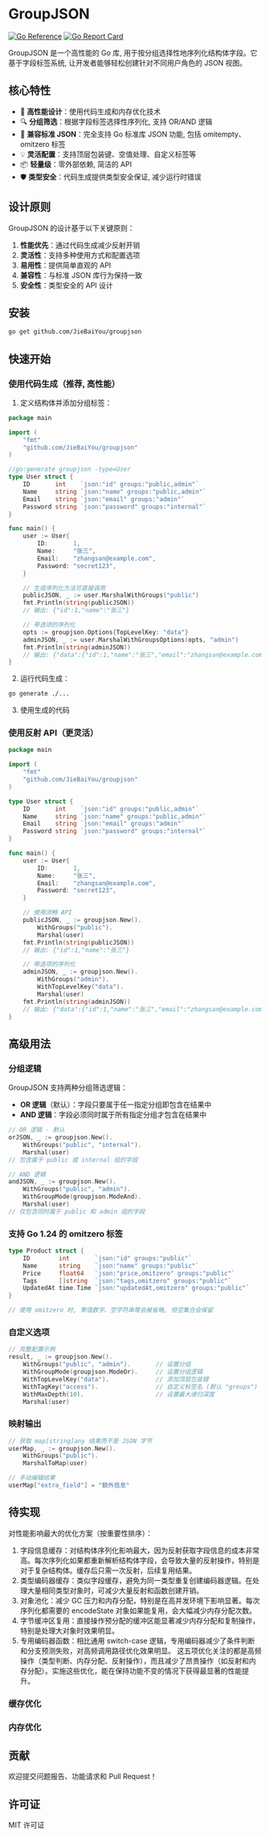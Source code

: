 # GroupJSON

[![Go Reference](https://pkg.go.dev/badge/github.com/JieBaiYou/groupjson.svg)](https://pkg.go.dev/github.com/JieBaiYou/groupjson)
[![Go Report Card](https://goreportcard.com/badge/github.com/JieBaiYou/groupjson)](https://goreportcard.com/report/github.com/JieBaiYou/groupjson)

GroupJSON 是一个高性能的 Go 库, 用于按分组选择性地序列化结构体字段。它基于字段标签系统, 让开发者能够轻松创建针对不同用户角色的 JSON 视图。

## 核心特性

- 🚀 **高性能设计**：使用代码生成和内存优化技术
- 🔍 **分组筛选**：根据字段标签选择性序列化, 支持 OR/AND 逻辑
- 🔄 **兼容标准 JSON**：完全支持 Go 标准库 JSON 功能, 包括 omitempty、omitzero 标签
- 💡 **灵活配置**：支持顶层包装键、空值处理、自定义标签等
- 📦 **轻量级**：零外部依赖, 简洁的 API
- 🛡️ **类型安全**：代码生成提供类型安全保证, 减少运行时错误

## 设计原则

GroupJSON 的设计基于以下关键原则：

1. **性能优先**：通过代码生成减少反射开销
2. **灵活性**：支持多种使用方式和配置选项
3. **易用性**：提供简单直观的 API
4. **兼容性**：与标准 JSON 库行为保持一致
5. **安全性**：类型安全的 API 设计

## 安装

```bash
go get github.com/JieBaiYou/groupjson
```

## 快速开始

### 使用代码生成（推荐, 高性能）

1. 定义结构体并添加分组标签：

```go
package main

import (
    "fmt"
    "github.com/JieBaiYou/groupjson"
)

//go:generate groupjson -type=User
type User struct {
    ID       int    `json:"id" groups:"public,admin"`
    Name     string `json:"name" groups:"public,admin"`
    Email    string `json:"email" groups:"admin"`
    Password string `json:"password" groups:"internal"`
}

func main() {
    user := User{
        ID:       1,
        Name:     "张三",
        Email:    "zhangsan@example.com",
        Password: "secret123",
    }

    // 生成序列化方法可直接调用
    publicJSON, _ := user.MarshalWithGroups("public")
    fmt.Println(string(publicJSON))
    // 输出: {"id":1,"name":"张三"}

    // 带选项的序列化
    opts := groupjson.Options{TopLevelKey: "data"}
    adminJSON, _ := user.MarshalWithGroupsOptions(opts, "admin")
    fmt.Println(string(adminJSON))
    // 输出: {"data":{"id":1,"name":"张三","email":"zhangsan@example.com"}}
}
```

2. 运行代码生成：

```bash
go generate ./...
```

3. 使用生成的代码

### 使用反射 API（更灵活）

```go
package main

import (
    "fmt"
    "github.com/JieBaiYou/groupjson"
)

type User struct {
    ID       int    `json:"id" groups:"public,admin"`
    Name     string `json:"name" groups:"public,admin"`
    Email    string `json:"email" groups:"admin"`
    Password string `json:"password" groups:"internal"`
}

func main() {
    user := User{
        ID:       1,
        Name:     "张三",
        Email:    "zhangsan@example.com",
        Password: "secret123",
    }

    // 使用流畅 API
    publicJSON, _ := groupjson.New().
        WithGroups("public").
        Marshal(user)
    fmt.Println(string(publicJSON))
    // 输出: {"id":1,"name":"张三"}

    // 带选项的序列化
    adminJSON, _ := groupjson.New().
        WithGroups("admin").
        WithTopLevelKey("data").
        Marshal(user)
    fmt.Println(string(adminJSON))
    // 输出: {"data":{"id":1,"name":"张三","email":"zhangsan@example.com"}}
}
```

## 高级用法

### 分组逻辑

GroupJSON 支持两种分组筛选逻辑：

- **OR 逻辑**（默认）：字段只要属于任一指定分组即包含在结果中
- **AND 逻辑**：字段必须同时属于所有指定分组才包含在结果中

```go
// OR 逻辑 - 默认
orJSON, _ := groupjson.New().
    WithGroups("public", "internal").
    Marshal(user)
// 包含属于 public 或 internal 组的字段

// AND 逻辑
andJSON, _ := groupjson.New().
    WithGroups("public", "admin").
    WithGroupMode(groupjson.ModeAnd).
    Marshal(user)
// 仅包含同时属于 public 和 admin 组的字段
```

### 支持 Go 1.24 的 omitzero 标签

```go
type Product struct {
    ID        int       `json:"id" groups:"public"`
    Name      string    `json:"name" groups:"public"`
    Price     float64   `json:"price,omitzero" groups:"public"`
    Tags      []string  `json:"tags,omitzero" groups:"public"`
    UpdatedAt time.Time `json:"updatedAt,omitzero" groups:"public"`
}

// 使用 omitzero 时, 零值数字、空字符串等会被省略, 但空集合会保留
```

### 自定义选项

```go
// 完整配置示例
result, _ := groupjson.New().
    WithGroups("public", "admin").       // 设置分组
    WithGroupMode(groupjson.ModeOr).     // 设置分组逻辑
    WithTopLevelKey("data").             // 添加顶层包装键
    WithTagKey("access").                // 自定义标签名 (默认 "groups")
    WithMaxDepth(10).                    // 设置最大递归深度
    Marshal(user)
```

### 映射输出

```go
// 获取 map[string]any 结果而不是 JSON 字节
userMap, _ := groupjson.New().
    WithGroups("public").
    MarshalToMap(user)

// 手动编辑结果
userMap["extra_field"] = "额外信息"
```

## 待实现

对性能影响最大的优化方案（按重要性排序）：

1. 字段信息缓存：对结构体序列化影响最大，因为反射获取字段信息的成本非常高。每次序列化如果都重新解析结构体字段，会导致大量的反射操作，特别是对于复杂结构体。缓存后只需一次反射，后续复用结果。
2. 类型编码器缓存：类似字段缓存，避免为同一类型重复创建编码器逻辑。在处理大量相同类型对象时，可减少大量反射和函数创建开销。
3. 对象池化：减少 GC 压力和内存分配，特别是在高并发环境下影响显著。每次序列化都需要的 encodeState 对象如果能复用，会大幅减少内存分配次数。
4. 字节缓冲区复用：直接操作预分配的缓冲区能显著减少内存分配和复制操作，特别是处理大对象时效果明显。
5. 专用编码器函数：相比通用 switch-case 逻辑，专用编码器减少了条件判断和分支预测失败，对高频调用路径优化效果明显。
   这五项优化关注的都是高频操作（类型判断、内存分配、反射操作），而且减少了昂贵操作（如反射和内存分配）。实施这些优化，能在保持功能不变的情况下获得最显著的性能提升。

### 缓存优化

### 内存优化

## 贡献

欢迎提交问题报告、功能请求和 Pull Request！

## 许可证

MIT 许可证

